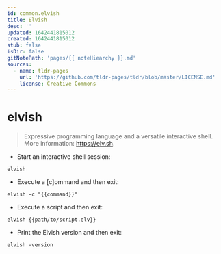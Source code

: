 ```yaml
---
id: common.elvish
title: Elvish
desc: ''
updated: 1642441815012
created: 1642441815012
stub: false
isDir: false
gitNotePath: 'pages/{{ noteHiearchy }}.md'
sources:
  - name: tldr-pages
    url: 'https://github.com/tldr-pages/tldr/blob/master/LICENSE.md'
    license: Creative Commons
---
```

# elvish

> Expressive programming language and a versatile interactive shell.
> More information: <https://elv.sh>.

- Start an interactive shell session:

`elvish`

- Execute a [c]ommand and then exit:

`elvish -c "{{command}}"`

- Execute a script and then exit:

`elvish {{path/to/script.elv}}`

- Print the Elvish version and then exit:

`elvish -version`

